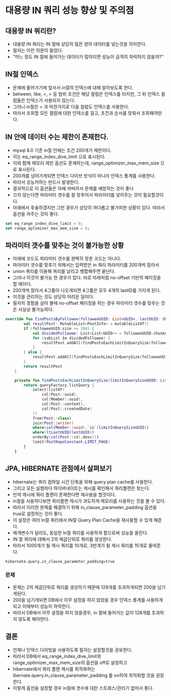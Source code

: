 # 대용량 IN 쿼리 성능 향상 및 주의점

## 대용량 IN 쿼리란?
* 대용량 IN 쿼리는 IN 절에 상당히 많은 양의 데이터를 넣는것을 의미한다.
* 필자는 이런 의문이 들었다. 
* "어느 정도 IN 절에 들어가는 데이터가 많아지면 성능이 급격히 하락하지 않을까?"

## IN절 인덱스
* 문제에 들어가기에 앞서서 in절의 인덱스에 대해 알아보도록 한다.
* between, like, <, > 등 범위 조건은 해당 컬럼은 인덱스를 타지만, 그 뒤 인덱스 컬럼들은 인덱스가 사용되지 않는다.
* 그러나 in절은 = 과 마찬가지로 다음 컬럼도 인덱스를 사용한다.
* 따라서 조회할 모든 컬럼에 대한 인덱스를 걸고, 조건과 순서를 맞춰서 조회해야한다.

## IN 안에 데이터 수는 제한이 존재한다.
* mysql 8.0 기준 in절 안에는 조건 200개가 제한이다.
* 이는 eq_range_index_dive_limit 으로 표시된다.
* 이와 함께 메모리 제한 옵션도 존재하는데, range_optimizer_max_mem_size 으로 표시된다.
* 200개를 넘어가게되면 인덱스 다이브 방식이 아니라 인덱스 통계를 사용한다.
* 따라서 성능저하는 반드시 발생한다.
* 결과적으로 이 옵션들은 아예 꺼버려서 문제를 예방하는 것이 좋다
* 끄지 않는다면 파라미터 갯수를 잘 맞추어서 파라미터를 넣어주는 것이 필요할것이다.
* 아래에서 후술하겠지만 그런 경우가 상당히 까다롭고 불가피한 상황이 있다. 따라서 옵션을 꺼주는 것이 좋다.
```sql
set eq_range_index_dive_limit = 0;
set range_optimizer_max_mem_size = 0;
```

## 파라미터 갯수를 맞추는 것이 불가능한 상황
* 아래에 코드도 파라미터 갯수를 완벽히 맞춘 코드는 아니다.
* 파라미터 갯수를 맞추기 위해서는 입력받은 in 쿼리 파라미터를 200개씩 잘라서 
* union 쿼리를 이용해 쿼리를 날리고 병합해주면 끝난다.
* 그러나 이것이 불가능 한 경우가 있다. 바로 아래처럼 no-offset 기반의 페이징을 할 때이다.
* 200개씩 잘라서 4그룹이 나오게되면 4그룹은 모두 4개의 lastID를 가지게 된다.
* 이것을 관리하는 것도 상당히 어려운 일이다.
* 필자의 경험을 삼아 볼때 no-offset 페이징을 하는 경우 파라미터 갯수를 맞추는 것은 사실상 불가능하다.
```kotlin
override fun findPostsByFollowee(followeeUUID: List<UUID>, lastUUID: UUID?): List<PostInfo> {
        val resultPost: MutableList<PostInfo> = mutableListOf()
        if (followeeUUID.size >= 200) {
            val dividedFollowee: List<List<UUID>> = followeeUUID.chunked(200)
            for (subList in dividedFollowee) {
                resultPost.addAll(findPostsEachLimitInQuerySize(followeeUUID, lastUUID))
            }
        } else {
            resultPost.addAll(findPostsEachLimitInQuerySize(followeeUUID, lastUUID))
        }
        return resultPost
    }

    private fun findPostsEachLimitInQuerySize(limitInQuerySizeUUID: List<UUID>, lastUUID: UUID?): List<PostInfo> {
        return queryFactory.listQuery {
            select(listOf(
                col(Post::uuid),
                col(Member::uuid),
                col(Post::content),
                col(Post::createdDate)
            ))
            from(Post::class)
            join(Post::writer)
            where(col(Member::uuid).`in`(limitInQuerySizeUUID))
            where(ltLastUUID(lastUUID))
            orderBy(col(Post::id).desc())
            limit(PostRepoConstant.LIMIT_PAGE)
        }
    }
```

## JPA, HIBERNATE 관점에서 살펴보기
* hibernate는 쿼리 컴파일 시간 단축을 위해 query plan cache를 사용한다.
* 그리고 모든 실행하다 하이버네이트는 캐시를 확인해서 쿼리플랜은 찾는다.
* 만약 캐시에 쿼리 플랜이 존재한다면 재사용을 할것이다.
* in절을 사용하다보면 쿼리플랜 캐시가 과도하게 메모리를 사용하는 것을 볼 수 있다.
* 따라서 이러한 문제를 해결하기 위해 in_clause_parameter_padding 옵션을 true로 설정하는 것이 좋다.
* 이 설정은 여러 In절 쿼리에서 IN절 Query Plan Cache을 재사용할 수 있게 해준다. 
* 매개변수가 달라도, 동일한 In절 쿼리를 사용하게 함으로써 성능을 올린다. 
* IN 절 쿼리에 대해서 2의 제곱단위로 쿼리를 생성한다. 
* 따라서 1000개가 될 캐시 쿼리를 10개로, 3만개가 될 캐시 쿼리를 15개로 줄여준다.
```
hibernate.query.in_clause_parameter_padding=true
```
### 문제
* 문제는 2의 제곱단위로 쿼리를 생성하기 때문에 128개를 초과하게되면 200을 넘기게된다.
* 200을 넘기게되면 DB에서 아무 설정을 하지 않았을 경우 인덱스 통계를 사용하게 되고 이때부터 성능이 하락한다.
* 따라서 DB에서 아무 설정을 하지 않을경우, in 절에 들어가는 값이 128개를 초과하지 않도록 해야한다.

## 결론
* 언제나 인덱스 다이빙을 사용하도록 필자는 설정할것을 권유한다.
* 따라서 DB에서 eq_range_index_dive_limit와 range_optimizer_max_mem_size의 옵션을 off로 설정하고
* hibernate에서 쿼리 플랜 캐시를 최적화하는 ibernate.query.in_clause_parameter_padding 를 on하여 최적화할 것을 권장한다.
* 이렇게 옵션을 설정할 경우 in절에 갯수에 대한 스트레스/관리가 없어서 좋다.